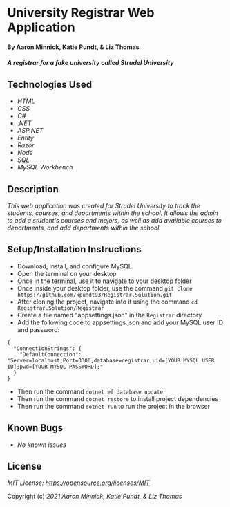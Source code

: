 # University Registrar Web Application

#### By Aaron Minnick, Katie Pundt, & Liz Thomas

#### _A registrar for a fake university called Strudel University_

## Technologies Used

* _HTML_
* _CSS_
* _C#_
* _.NET_
* _ASP.NET_
* _Entity_
* _Razor_
* _Node_
* _SQL_
* _MySQL Workbench_

## Description

_This web application was created for Strudel University to track the students, courses, and departments within the school. It allows the admin to add a student's courses and majors, as well as add available courses to departments, and add departments within the school._

## Setup/Installation Instructions
* Download, install, and configure MySQL
* Open the terminal on your desktop
* Once in the terminal, use it to navigate to your desktop folder
* Once inside your desktop folder, use the command `git clone https://github.com/kpundt93/Registrar.Solution.git`
* After cloning the project, navigate into it using the command `cd Registrar.Solution/Registrar`
* Create a file named "appsettings.json" in the `Registrar` directory
* Add the following code to appsettings.json and add your MySQL user ID and password:
```
{
  "ConnectionStrings": {
    "DefaultConnection": "Server=localhost;Port=3306;database=registrar;uid=[YOUR MYSQL USER ID];pwd=[YOUR MYSQL PASSWORD];"
  }
}
```
* Then run the command `dotnet ef database update`
* Then run the command `dotnet restore` to install project dependencies
* Then run the command `dotnet run` to run the project in the browser

## Known Bugs

* _No known issues_

## License
_MIT License: https://opensource.org/licenses/MIT_

Copyright (c) _2021_ _Aaron Minnick, Katie Pundt, & Liz Thomas_